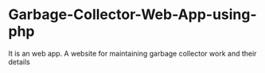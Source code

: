 # Garbage-Collector-Web-App-using-php
It is an web app. 
A website for maintaining garbage collector work and their details
